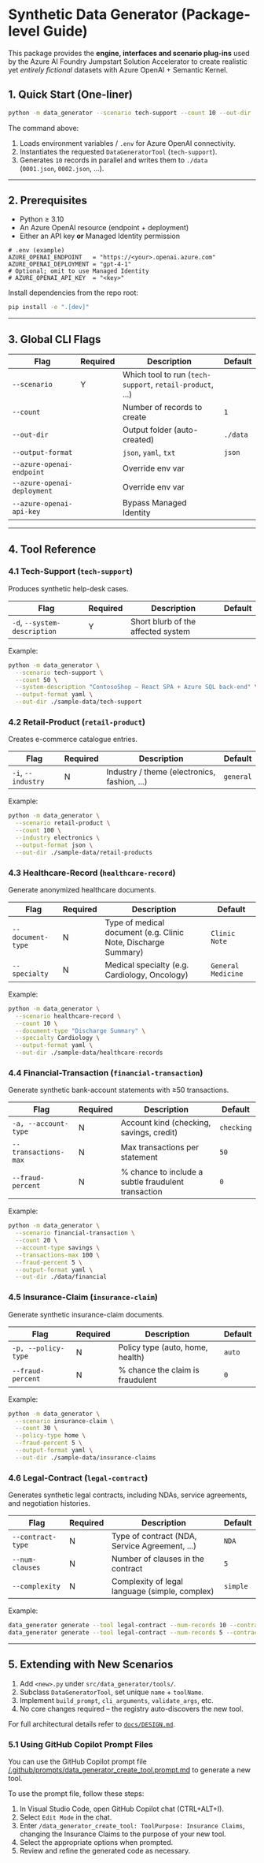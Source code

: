 # Synthetic Data Generator (Package-level Guide)

This package provides the **engine, interfaces and scenario plug-ins** used by the Azure AI Foundry Jumpstart Solution Accelerator to create realistic yet *entirely fictional* datasets with Azure OpenAI + Semantic Kernel.

## 1. Quick Start (One-liner)

```bash
python -m data_generator --scenario tech-support --count 10 --out-dir ./data
```

The command above:

1. Loads environment variables / `.env` for Azure OpenAI connectivity.  
1. Instantiates the requested `DataGeneratorTool` (`tech-support`).  
1. Generates `10` records in parallel and writes them to `./data`  
   (`0001.json`, `0002.json`, …).

---

## 2. Prerequisites

- Python ≥ 3.10
- An Azure OpenAI resource (endpoint + deployment)  
- Either an API key **or** Managed Identity permission

```dotenv
# .env (example)
AZURE_OPENAI_ENDPOINT   = "https://<your>.openai.azure.com"
AZURE_OPENAI_DEPLOYMENT = "gpt-4-1"
# Optional; omit to use Managed Identity
# AZURE_OPENAI_API_KEY  = "<key>"
```

Install dependencies from the repo root:

```bash
pip install -e ".[dev]"
```

---

## 3. Global CLI Flags

| Flag                         | Required | Description                                               | Default  |
|------------------------------|----------|-----------------------------------------------------------|----------|
| `--scenario`                 | Y        | Which tool to run (`tech-support`, `retail-product`, ...) |          |
| `--count`                    |          | Number of records to create                               | `1`      |
| `--out-dir`                  |          | Output folder (auto-created)                              | `./data` |
| `--output-format`            |          | `json`, `yaml`, `txt`                                     | `json`   |
| `--azure-openai-endpoint`    |          | Override env var                                          |          |
| `--azure-openai-deployment`  |          | Override env var                                          |          |
| `--azure-openai-api-key`     |          | Bypass Managed Identity                                   |          |

---

## 4. Tool Reference

### 4.1 Tech-Support (`tech-support`)

Produces synthetic help-desk cases.

| Flag                         | Required | Description                        | Default  |
|------------------------------|----------|------------------------------------|----------|
| `-d`, `--system-description` | Y        | Short blurb of the affected system |          |

Example:

```bash
python -m data_generator \
  --scenario tech-support \
  --count 50 \
  --system-description "ContosoShop – React SPA + Azure SQL back-end" \
  --output-format yaml \
  --out-dir ./sample-data/tech-support
```

### 4.2 Retail-Product (`retail-product`)

Creates e-commerce catalogue entries.

| Flag               | Required | Description                                  | Default   |
|--------------------|----------|----------------------------------------------|-----------|
| `-i`, `--industry` | N        | Industry / theme (electronics, fashion, ...) | `general` |

Example:

```bash
python -m data_generator \
  --scenario retail-product \
  --count 100 \
  --industry electronics \
  --output-format json \
  --out-dir ./sample-data/retail-products
```

### 4.3 Healthcare-Record (`healthcare-record`)

Generate anonymized healthcare documents.

| Flag               | Required | Description                                                      | Default            |
|--------------------|----------|------------------------------------------------------------------|--------------------|
| `--document-type`  | N        | Type of medical document (e.g. Clinic Note, Discharge Summary)   | `Clinic Note`      |
| `--specialty`      | N        | Medical specialty (e.g. Cardiology, Oncology)                    | `General Medicine` |

Example:

```bash
python -m data_generator \
  --scenario healthcare-record \
  --count 10 \
  --document-type "Discharge Summary" \
  --specialty Cardiology \
  --output-format yaml \
  --out-dir ./sample-data/healthcare-records
```

### 4.4 Financial-Transaction (`financial-transaction`)

Generate synthetic bank-account statements with ≥50 transactions.

| Flag                  | Required | Description                                        | Default    |
|-----------------------|----------|----------------------------------------------------|------------|
| `-a, --account-type`  | N        | Account kind (checking, savings, credit)           | `checking` |
| `--transactions-max`  | N        | Max transactions per statement                     | `50`       |
| `--fraud-percent`     | N        | % chance to include a subtle fraudulent transaction| `0`        |

Example:

```bash
python -m data_generator \
  --scenario financial-transaction \
  --count 20 \
  --account-type savings \
  --transactions-max 100 \
  --fraud-percent 5 \
  --output-format yaml \
  --out-dir ./data/financial
```

### 4.5 Insurance-Claim (`insurance-claim`)

Generate synthetic insurance-claim documents.

| Flag                 | Required | Description                                   | Default |
|----------------------|----------|-----------------------------------------------|---------|
| `-p, --policy-type`  | N        | Policy type (auto, home, health)              | `auto`  |
| `--fraud-percent`    | N        | % chance the claim is fraudulent              | `0`     |

Example:

```bash
python -m data_generator \
  --scenario insurance-claim \
  --count 30 \
  --policy-type home \
  --fraud-percent 5 \
  --output-format yaml \
  --out-dir ./sample-data/insurance-claims
```

### 4.6 Legal-Contract (`legal-contract`)

Generates synthetic legal contracts, including NDAs, service agreements, and negotiation histories.

| Flag                  | Required | Description                                        | Default    |
|-----------------------|----------|----------------------------------------------------|------------|
| `--contract-type`     | N        | Type of contract (NDA, Service Agreement, ...)     | `NDA`      |
| `--num-clauses`      | N        | Number of clauses in the contract                  | `5`        |
| `--complexity`       | N        | Complexity of legal language (simple, complex)    | `simple`   |

Example:

```bash
data_generator generate --tool legal-contract --num-records 10 --contract-type NDA --num-clauses 7 --output-file nda_contracts.jsonl
data_generator generate --tool legal-contract --num-records 5 --contract-type "Service Agreement" --complexity complex --output-file service_agreements.jsonl
```

---

## 5. Extending with New Scenarios

1. Add `<new>.py` under `src/data_generator/tools/`.
1. Subclass `DataGeneratorTool`, set unique `name` + `toolName`.
1. Implement `build_prompt`, `cli_arguments`, `validate_args`, etc.
1. No core changes required – the registry auto-discovers the new tool.

For full architectural details refer to [`docs/DESIGN.md`](../docs/DESIGN.md).

### 5.1 Using GitHub Copilot Prompt Files

You can use the GitHub Copilot prompt file [/.github/prompts/data_generator_create_tool.prompt.md](../../.github/prompts/data_generator_create_tool.prompt.md) to generate a new tool.

To use the prompt file, follow these steps:

1. In Visual Studio Code, open GitHub Copilot chat (CTRL+ALT+I).
1. Select `Edit Mode` in the chat.
1. Enter `/data_generator_create_tool: ToolPurpose: Insurance Claims`, changing the Insurance Claims to the purpose of your new tool.
1. Select the appropriate options when prompted.
1. Review and refine the generated code as necessary.
